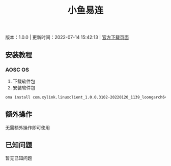 ﻿---
id: 1108
title: 小鱼易连
toc: true
weight: 1108
---

版本：1.0.0 | 更新时间：2022-07-14 15:42:13 | [官方下载页面](http://app.loongapps.cn/#/detail/1108)

## 安装教程 

### AOSC OS 

1. 下载软件包
2. 安装软件包

```bash
oma install com.xylink.linuxclient_1.0.0.3102-20220120_1139_loongarch64.deb
```

## 额外操作

无需额外操作即可使用

## 已知问题

暂无已知问题

